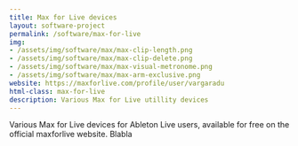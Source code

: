 ```yaml
---
title: Max for Live devices
layout: software-project
permalink: /software/max-for-live
img: 
- /assets/img/software/max/max-clip-length.png
- /assets/img/software/max/max-clip-delete.png
- /assets/img/software/max/max-visual-metronome.png
- /assets/img/software/max/max-arm-exclusive.png
website: https://maxforlive.com/profile/user/vargaradu
html-class: max-for-live
description: Various Max for Live utillity devices
---
```


Various Max for Live devices for Ableton Live users, available for free on the official maxforlive website.
Blabla